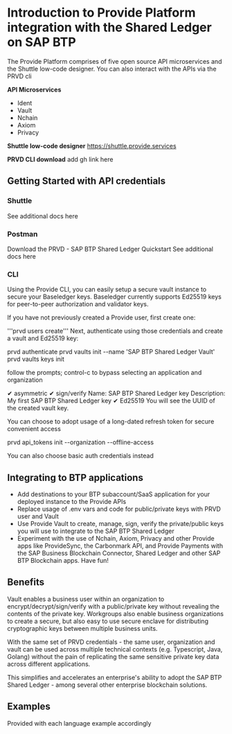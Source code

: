 # Introduction to Provide Platform integration with the Shared Ledger on SAP BTP

The Provide Platform comprises of five open source API microservices and the Shuttle low-code designer. You can also interact with the APIs via the PRVD cli

<b>API Microservices</b>
- Ident
- Vault
- Nchain
- Axiom
- Privacy

<b>Shuttle low-code designer</b>
https://shuttle.provide.services

<b>PRVD CLI download</b>
add gh link here

## Getting Started with API credentials

### Shuttle
See additional docs here

### Postman

Download the PRVD - SAP BTP Shared Ledger Quickstart
See additional docs here

### CLI
Using the Provide CLI, you can easily setup a secure vault instance to secure your Baseledger keys. Baseledger currently supports Ed25519 keys for peer-to-peer authorization and validator keys.

If you have not previously created a Provide user, first create one:

'''prvd users create'''
Next, authenticate using those credentials and create a vault and Ed25519 key:

prvd authenticate
prvd vaults init --name 'SAP BTP Shared Ledger Vault'
prvd vaults keys init

follow the prompts; control-c to bypass selecting an application and organization

✔ asymmetric
✔ sign/verify
Name:  SAP BTP Shared Ledger key
Description: My first SAP BTP Shared Ledger key
✔ Ed25519
You will see the UUID of the created vault key.

You can choose to adopt usage of a long-dated refresh token for secure convenient access

prvd api_tokens init --organization <org uuid> --offline-access

You can also choose basic auth credentials instead

## Integrating to BTP applications

- Add destinations to your BTP subaccount/SaaS application for your deployed instance to the Provide APIs
- Replace usage of .env vars and code for public/private keys with PRVD user and Vault
- Use Provide Vault to create, manage, sign, verify the private/public keys you will use to integrate to the SAP BTP Shared Ledger
- Experiment with the use of Nchain, Axiom, Privacy and other Provide apps like ProvideSync, the Carbonmark API, and Provide Payments with the SAP Business Blockchain Connector, Shared Ledger and other SAP BTP Blockchain apps. Have fun!

## Benefits

Vault enables a business user within an organization to encrypt/decrypt/sign/verify with a public/private key without revealing the contents of the private key. Workgroups also enable business organizations to create a secure, but also easy to use secure enclave for distributing cryptographic keys between multiple business units.

With the same set of PRVD credentials - the same user, organization and vault can be used across multiple technical contexts (e.g. Typescript, Java, Golang) without the pain of replicating the same sensitive private key data across different applications. 

This simplifies and accelerates an enterprise's ability to adopt the SAP BTP Shared Ledger - among several other enterprise blockchain solutions.

## Examples

Provided with each language example accordingly